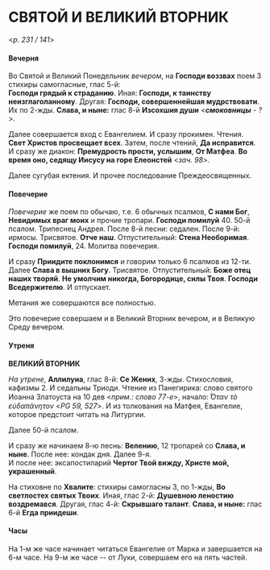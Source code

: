 
# СВЯТОЙ И ВЕЛИКИЙ ВТОРНИК

<*p. 231 / 141*>

#### Вечерня

Во Святой и Великий Понедельник *вечером*, на **Господи воззвах** поем 3 стихиры самогласные, глас 5-й:    
**Господи грядый к страданию**. Иная: **Господи, к таинству неизглаголанному**. Другая: **Господи, 
совершеннейшая мудрствовати**. Их по 2-жды. **Слава, и ныне:** глас 8-й **Изсохшия души** <***смоковницы** - ?*>.  

Далее совершается вход с Евангелием. И сразу прокимен. Чтения. **Свет Христов просвещает всех**. 
Затем, после чтений, **Да исправится**. 
И сразу же диакон: **Премудрость прости, услышим**, **От Матфеа**. 
**Во время оно, седящу Иисусу на горе Елеонстей** <*зач. 98*>.

Далее сугубая ектения. И прочее последование Преждеосвященных.  
  
#### Повечерие

*Повечерие* же поем по обычаю, т.е. 6 обычных псалмов, **С нами Бог**, **Невидимых враг моих** 
и прочие тропари. **Господи помилуй** 40. 50-й псалом. Трипеснец Андрея. После 8-й песни: седален. 
После 9-й: ирмосы. Трисвятое. **Отче наш**. Отпустительный: **Стена Необоримая**. **Господи помилуй**, 24. 
Молитва повечерия. 

И сразу **Приидите поклонимся** и говорим только 6 псалмов из 12-ти. Далее **Слава в вышних Богу**. 
Трисвятое. Отпустительный: **Боже отец наших творяй**. **Не умолчим никогда, Богородице, силы Твоя**. 
**Господи Вседержителю**. И отпускает. 

Метания же совершаются все полностью. 

Это повечерие совершаем и в Великий Вторник вечером, и в Великую Среду вечером.  
  
#### Утреня

**ВЕЛИКИЙ ВТОРНИК**

*На утрене*, **Аллилуиа**, глас 8-й: **Се Жених**, 3-жды. 
Стихословия, кафизмы 2. И седальны Триоди. 
Чтение из Панегирика: слово святого Иоанна Златоуста на 10 дев <*прим.: слово 77-е*>, начало: 
*̔́Οταν τὸ εὐδαπάνητον* <*PG 59, 527*>. И из толкования на Матфея, Евангелие, которое предстоит 
читать на Литургии. 

Далее 50-й псалом. 
 
И сразу же начинаем 8-ю песнь: **Велению**, 12 тропарей со **Слава, и ныне**. 
После нее: кондак дня. Далее 9-я.  
И после нее: эксапостиларий **Чертог Твой вижду, Христе мой, украшенный**. 

На стиховне по **Хвалите**: стихиры самогласны 3, по 1-жды, **Во светлостех святых Твоих**. 
Иная, глас 2-й: **Душевною леностию воздремався**. Другая, глас 4-й: **Скрывшаго талант**. 
**Слава, и ныне:** глас 6-й **Егда приидеши**.  

#### Часы

На 1-м же часе начинает читаться Евангелие от Марка и завершается на 6-м часе. 
На 9-м же часе -- от Луки, совершаем его на пять частей.  
